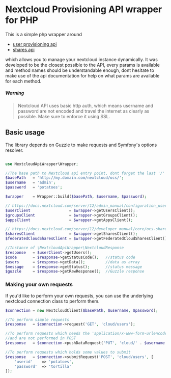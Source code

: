 # Nextcloud Provisioning API wrapper for PHP

This is a simple php wrapper around
- [user provisioning api](https://docs.nextcloud.com/server/12/admin_manual/configuration_user/user_provisioning_api.html)
- [shares api](https://docs.nextcloud.com/server/12/developer_manual/core/ocs-share-api.html)

which allows you to manage your nextcloud instance dynamically. It was
developed to be the closest possible to the API, every params is available
and method names should be understandable enough, dont hesitate to make
use of the api documentation for help on what params are available for each method.

##### Warning
> Nextcloud API uses basic http auth, which means username and password
are not encoded and travel the internet as clearly as possible. Make sure
to enforce it using SSL.

## Basic usage
The library depends on Guzzle to make requests and Symfony's options resolver.
```php

use NextcloudApiWrapper\Wrapper;

//The base path to Nextcloud api entry point, dont forget the last '/'
$basePath   = 'http://my.domain.com/nextcloud/ocs/';
$username   = 'admin';
$password   = 'potatoes';

$wrapper    = Wrapper::build($basePath, $username, $password);

// https://docs.nextcloud.com/server/12/admin_manual/configuration_user/user_provisioning_api.html
$userClient                 = $wrapper->getUsersClient();
$groupsClient               = $wrapper->getGroupsClient();
$appsClient                 = $wrapper->getAppsClient();

// https://docs.nextcloud.com/server/12/developer_manual/core/ocs-share-api.html
$sharesClient               = $wrapper->getSharesClient();
$federatedCloudSharesClient = $wrapper->getFederatedCloudSharesClient();

//Instance of \NextcloudApiWrapper\NextcloudResponse
$response   = $userClient->getUsers();
$code       = $response->getStatusCode();   //status code
$users      = $response->getData();         //data as array
$message    = $response->getStatus();       //status message
$guzzle     = $response->getRawResponse();  //Guzzle response
```

### Making your own requests
If you'd like to perform your own requests, you can use the underlying
nextcloud connection class to perform them.
```php
$connection = new NextcloudClient($basePath, $username, $password);

//To perform simple requests
$response   = $connection->request('GET', 'cloud/users');

//To perform requests which needs the 'application/x-www-form-urlencoded' header
//and are not performed in POST
$response   = $connection->pushDataRequest('PUT', 'cloud/' . $username . '/disable');

//To perform requests which holds some values to submit
$response   = $connection->submitRequest('POST', 'cloud/users', [
    'userid'    => 'potatoes',
    'password'  => 'tortilla'
]);
```